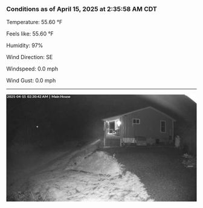### Conditions as of April 15, 2025 at 2:35:58 AM CDT 

Temperature: 55.60 &deg;F

Feels like: 55.60 &deg;F

Humidity: 97%

Wind Direction: SE

Windspeed: 0.0 mph

Wind Gust: 0.0 mph

---

<img src="./images/latest.jpeg"/>


